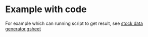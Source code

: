 # Example with code
For example which can running script to get result, see [stock data generator.gsheet](https://docs.google.com/spreadsheets/d/1nwgAqm4PQkhYZ8W6fFlJCqC-2XNfsBAB7dsdRpvdpKw/edit?gid=0#gid=0)
